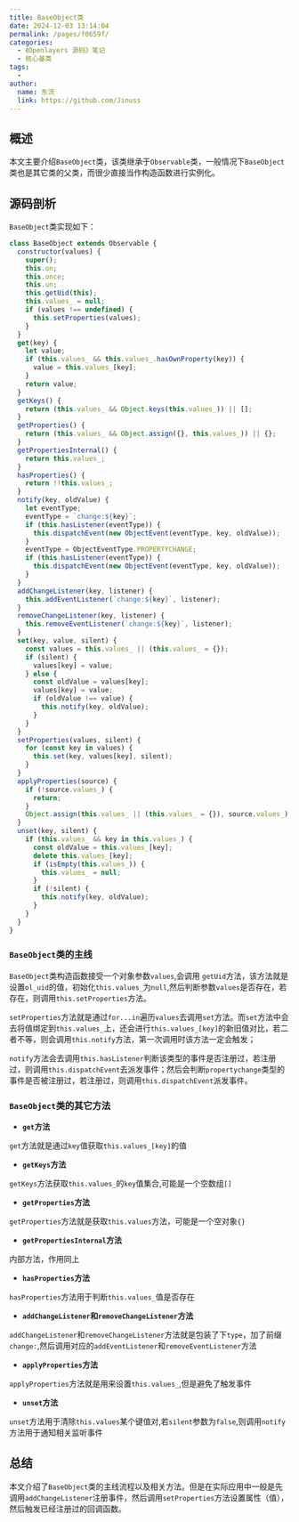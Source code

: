 ```yaml
---
title: BaseObject类
date: 2024-12-03 13:14:04
permalink: /pages/f0659f/
categories:
  - 《Openlayers 源码》笔记
  - 核心基类
tags:
  -
author:
  name: 东流
  link: https://github.com/Jinuss
---
```


## 概述

本文主要介绍`BaseObject`类，该类继承于`Observable`类，一般情况下`BaseObject`类也是其它类的父类，而很少直接当作构造函数进行实例化。

## 源码剖析

`BaseObject`类实现如下：

```js
class BaseObject extends Observable {
  constructor(values) {
    super();
    this.on;
    this.once;
    this.un;
    this.getUid(this);
    this.values_ = null;
    if (values !== undefined) {
      this.setProperties(values);
    }
  }
  get(key) {
    let value;
    if (this.values_ && this.values_.hasOwnProperty(key)) {
      value = this.values_[key];
    }
    return value;
  }
  getKeys() {
    return (this.values_ && Object.keys(this.values_)) || [];
  }
  getProperties() {
    return (this.values_ && Object.assign({}, this.values_)) || {};
  }
  getPropertiesInternal() {
    return this.values_;
  }
  hasProperties() {
    return !!this.values_;
  }
  notify(key, oldValue) {
    let eventType;
    eventType = `change:${key}`;
    if (this.hasListener(eventType)) {
      this.dispatchEvent(new ObjectEvent(eventType, key, oldValue));
    }
    eventType = ObjectEventType.PROPERTYCHANGE;
    if (this.hasListener(eventType)) {
      this.dispatchEvent(new ObjectEvent(eventType, key, oldValue));
    }
  }
  addChangeListener(key, listener) {
    this.addEventListener(`change:${key}`, listener);
  }
  removeChangeListener(key, listener) {
    this.removeEventListener(`change:${key}`, listener);
  }
  set(key, value, silent) {
    const values = this.values_ || (this.values_ = {});
    if (silent) {
      values[key] = value;
    } else {
      const oldValue = values[key];
      values[key] = value;
      if (oldValue !== value) {
        this.notify(key, oldValue);
      }
    }
  }
  setProperties(values, silent) {
    for (const key in values) {
      this.set(key, values[key], silent);
    }
  }
  applyProperties(source) {
    if (!source.values_) {
      return;
    }
    Object.assign(this.values_ || (this.values_ = {}), source.values_);
  }
  unset(key, silent) {
    if (this.values_ && key in this.values_) {
      const oldValue = this.values_[key];
      delete this.values_[key];
      if (isEmpty(this.values_)) {
        this.values_ = null;
      }
      if (!silent) {
        this.notify(key, oldValue);
      }
    }
  }
}
```

### `BaseObject`类的主线

`BaseObject`类构造函数接受一个对象参数`values`,会调用 `getUid`方法，该方法就是设置`ol_uid`的值，初始化`this.values_`为`null`,然后判断参数`values`是否存在，若存在，则调用`this.setProperties`方法。

`setProperties`方法就是通过`for...in`遍历`values`去调用`set`方法。而`set`方法中会去将值绑定到`this.values_`上，还会进行`this.values_[key]`的新旧值对比，若二者不等，则会调用`this.notify`方法，第一次调用时该方法一定会触发；

`notify`方法会去调用`this.hasListener`判断该类型的事件是否注册过，若注册过，则调用`this.dispatchEvent`去派发事件；然后会判断`propertychange`类型的事件是否被注册过，若注册过，则调用`this.dispatchEvent`派发事件。

### `BaseObject`类的其它方法

- **`get`方法**

`get`方法就是通过`key`值获取`this.values_[key]`的值

- **`getKeys`方法**

`getKeys`方法获取`this.values_`的`key`值集合,可能是一个空数组`[]`

- **`getProperties`方法**

`getProperties`方法就是获取`this.values`方法，可能是一个空对象`{}`

- **`getPropertiesInternal`方法**

内部方法，作用同上

- **`hasProperties`方法**

`hasProperties`方法用于判断`this.values_`值是否存在

- **`addChangeListener`和`removeChangeListener`方法**

`addChangeListener`和`removeChangeListener`方法就是包装了下`type`，加了前缀`change:`,然后调用对应的`addEventListener`和`removeEventListener`方法

- **`applyProperties`方法**

`applyProperties`方法就是用来设置`this.values_`,但是避免了触发事件

- **`unset`方法**

`unset`方法用于清除`this.values`某个键值对,若`silent`参数为`false`,则调用`notify`方法用于通知相关监听事件

## 总结

本文介绍了`BaseObject`类的主线流程以及相关方法。但是在实际应用中一般是先调用`addChangeListener`注册事件，然后调用`setProperties`方法设置属性（值），然后触发已经注册过的回调函数。
